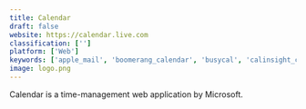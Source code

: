 ```yaml
---
title: Calendar
draft: false 
website: https://calendar.live.com
classification: ['']
platform: ['Web']
keywords: ['apple_mail', 'boomerang_calendar', 'busycal', 'calinsight_calendar_and_reminder', 'chili_piper', 'freebusy', 'google_calendar', 'informant', 'lightning_calendar', 'microsoft_exchange', 'one_calendar', 'outlook', 'pip-boy_m3600', 'rainlendar', 's7en', 'simple_calendar', 'smartday', 'spike', 'square_appointments']
image: logo.png
---
```

Calendar is a time-management web application by Microsoft.